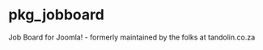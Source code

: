 pkg_jobboard
============

Job Board for Joomla! - formerly maintained by the folks at tandolin.co.za
